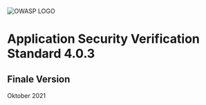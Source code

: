 #

![OWASP LOGO](../images/owasp_logo_1c_notext.png)

# Application Security Verification Standard 4.0.3

## Finale Version

Oktober 2021

